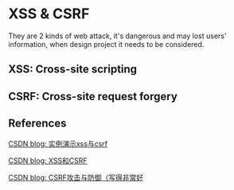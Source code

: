 # XSS & CSRF
They are 2 kinds of web attack, it's dangerous and may lost users' information, when design project it needs to be considered.

## XSS: Cross-site scripting

## CSRF: Cross-site request forgery

## References
[CSDN blog: 实例演示xss与csrf](https://blog.csdn.net/bfboys/article/details/52495240)

[CSDN blog: XSS和CSRF](https://blog.csdn.net/night_emperor/article/details/80403062)

[CSDN blog: CSRF攻击与防御（写得非常好](https://blog.csdn.net/stpeace/article/details/53512283)